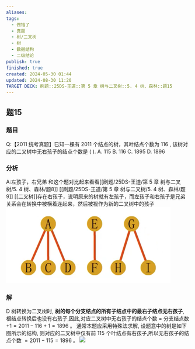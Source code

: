 ```yaml
---
aliases: 
tags:
  - 做错了
  - 真题
  - 树/二叉树
  - 树
  - 数据结构
  - 二级结论
publish: true
finished: true
created: 2024-05-30 01:44
updated: 2024-08-30 11:20
TARGET DECK: 刷题::25DS-王道::第 5 章 树与二叉树::5. 4 树、森林::题15
---
```

## 题15
### 题目
Q:【2011 统考真题】已知一棵有 2011 个结点的树，其叶结点个数为 116 , 该树对应的二叉树中无右孩子的结点个数是 ( ).
A. 115 
B. 116 
C. 1895 
D. 1896
### 分析
A:左孩子，右兄弟
和这个题对比起来看看[[刷题/25DS-王道/第 5 章 树与二叉树/5. 4 树、森林/题8]]
[[刷题/25DS-王道/第 5 章 树与二叉树/5. 4 树、森林/题9]]
[[二叉树]]存在右孩子，说明原来的树就有左孩子，而左孩子和右孩子是兄弟关系会在转换中被横着连起来，然后被视作为新的二叉树中的孩子
![](https://raw.githubusercontent.com/heptaluan/blog-backups/master/cdn/essay/19-05.png)
### 解
D
树转换为二叉树时, **树的每个分支结点的所有子结点中的最右子结点无右孩子**, 根结点转换后也没有右孩子,因此,对应二叉树中无右孩子的结点个数 $=$ 分支结点数 $+ 1 = {2011} - {116} + 1 = {1896}$ 。
通常本题应采用特殊法求解, 设题意中的树是如下图所示的结构, 则对应的二叉树中仅有前 115 个叶结点有右孩子,所以无右孩子的结点个数 $= {2011} - {115} = {1896}$ 。
![](https://img.hwenyi.live/202408301141604.webp)
<!--ID: 1725344114617-->

